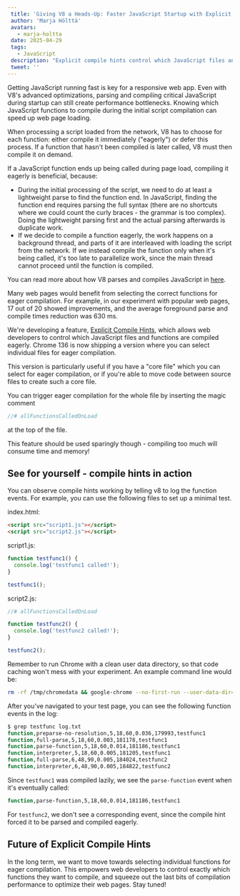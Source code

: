```yaml
---
 title: 'Giving V8 a Heads-Up: Faster JavaScript Startup with Explicit Compile Hints'
 author: 'Marja Hölttä'
 avatars:
   - marja-holtta
 date: 2025-04-29
 tags:
   - JavaScript
 description: "Explicit compile hints control which JavaScript files and functions are parsed and compiled eagerly"
 tweet: ''
---
```


Getting JavaScript running fast is key for a responsive web app. Even with V8's advanced optimizations, parsing and compiling critical JavaScript during startup can still create performance bottlenecks. Knowing which JavaScript functions to compile during the initial script compilation can speed up web page loading.

When processing a script loaded from the network, V8 has to choose for each function: either compile it immediately ("eagerly") or defer this process. If a function that hasn't been compiled is later called, V8 must then compile it on demand.

If a JavaScript function ends up being called during page load, compiling it eagerly is beneficial, because:

- During the initial processing of the script, we need to do at least a lightweight parse to find the function end. In JavaScript, finding the function end requires parsing the full syntax (there are no shortcuts where we could count the curly braces - the grammar is too complex). Doing the lightweight parsing first and the actual parsing afterwards is duplicate work.
- If we decide to compile a function eagerly, the work happens on a background thread, and parts of it are interleaved with loading the script from the network. If we instead compile the function only when it's being called, it's too late to parallelize work, since the main thread cannot proceed until the function is compiled.

You can read more about how V8 parses and compiles JavaScript in [here](https://v8.dev/blog/preparser).

Many web pages would benefit from selecting the correct functions for eager compilation. For example, in our experiment with popular web pages, 17 out of 20 showed improvements, and the average foreground parse and compile times reduction was 630 ms.

We're developing a feature, [Explicit Compile Hints](https://github.com/WICG/explicit-javascript-compile-hints-file-based), which allows web developers to control which JavaScript files and functions are compiled eagerly. Chrome 136 is now shipping a version where you can select individual files for eager compilation.

This version is particularly useful if you have a "core file" which you can select for eager compilation, or if you're able to move code between source files to create such a core file.

You can trigger eager compilation for the whole file by inserting the magic comment

```js
//# allFunctionsCalledOnLoad
```

at the top of the file.

This feature should be used sparingly though - compiling too much will consume time and memory!

## See for yourself - compile hints in action

You can observe compile hints working by telling v8 to log the function events. For example, you can use the following files to set up a minimal test.

index.html:

```html
<script src="script1.js"></script>
<script src="script2.js"></script>
```

script1.js:

```js
function testfunc1() {
  console.log('testfunc1 called!');
}

testfunc1();
```

script2.js:

```js
//# allFunctionsCalledOnLoad

function testfunc2() {
  console.log('testfunc2 called!');
}

testfunc2();
```

Remember to run Chrome with a clean user data directory, so that code caching won't mess with your experiment. An example command line would be:

```sh
rm -rf /tmp/chromedata && google-chrome --no-first-run --user-data-dir=/tmp/chromedata --js-flags=--log-function_events > log.txt
```

After you've navigated to your test page, you can see the following function events in the log:

```sh
$ grep testfunc log.txt
function,preparse-no-resolution,5,18,60,0.036,179993,testfunc1
function,full-parse,5,18,60,0.003,181178,testfunc1
function,parse-function,5,18,60,0.014,181186,testfunc1
function,interpreter,5,18,60,0.005,181205,testfunc1
function,full-parse,6,48,90,0.005,184024,testfunc2
function,interpreter,6,48,90,0.005,184822,testfunc2
```

Since `testfunc1` was compiled lazily, we see the `parse-function` event when it's eventually called:

```sh
function,parse-function,5,18,60,0.014,181186,testfunc1
```

For `testfunc2`, we don't see a corresponding event, since the compile hint forced it to be parsed and compiled eagerly.

## Future of Explicit Compile Hints

In the long term, we want to move towards selecting individual functions for eager compilation. This empowers web developers to control exactly which functions they want to compile, and squeeze out the last bits of compilation performance to optimize their web pages. Stay tuned!
